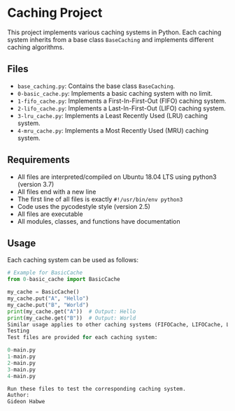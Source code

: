 # Caching Project

This project implements various caching systems in Python. Each caching system inherits from a base class `BaseCaching` and implements different caching algorithms.

## Files

- `base_caching.py`: Contains the base class `BaseCaching`.
- `0-basic_cache.py`: Implements a basic caching system with no limit.
- `1-fifo_cache.py`: Implements a First-In-First-Out (FIFO) caching system.
- `2-lifo_cache.py`: Implements a Last-In-First-Out (LIFO) caching system.
- `3-lru_cache.py`: Implements a Least Recently Used (LRU) caching system.
- `4-mru_cache.py`: Implements a Most Recently Used (MRU) caching system.

## Requirements

- All files are interpreted/compiled on Ubuntu 18.04 LTS using python3 (version 3.7)
- All files end with a new line
- The first line of all files is exactly `#!/usr/bin/env python3`
- Code uses the pycodestyle style (version 2.5)
- All files are executable
- All modules, classes, and functions have documentation

## Usage

Each caching system can be used as follows:

```python
# Example for BasicCache
from 0-basic_cache import BasicCache

my_cache = BasicCache()
my_cache.put("A", "Hello")
my_cache.put("B", "World")
print(my_cache.get("A"))  # Output: Hello
print(my_cache.get("B"))  # Output: World
Similar usage applies to other caching systems (FIFOCache, LIFOCache, LRUCache, MRUCache).
Testing
Test files are provided for each caching system:

0-main.py
1-main.py
2-main.py
3-main.py
4-main.py

Run these files to test the corresponding caching system.
Author:
Gideon Habwe
